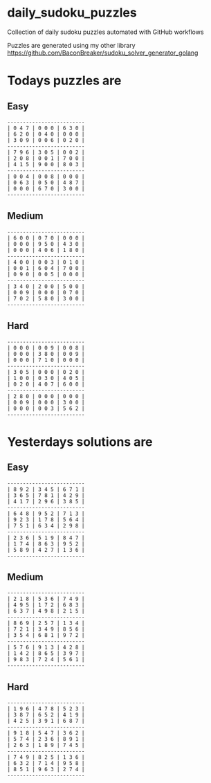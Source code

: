 
# daily_sudoku_puzzles 

Collection of daily sudoku puzzles automated with GitHub workflows 

Puzzles are generated using my other library https://github.com/BaconBreaker/sudoku_solver_generator_golang 
 

# Todays puzzles are 

## Easy 

```
-------------------------
| 0 4 7 | 0 0 0 | 6 3 0 | 
| 6 2 0 | 0 4 0 | 0 0 0 | 
| 3 0 9 | 0 0 6 | 0 2 0 | 
-------------------------
| 7 9 6 | 3 0 5 | 0 0 2 | 
| 2 0 8 | 0 0 1 | 7 0 0 | 
| 4 1 5 | 9 0 0 | 8 0 3 | 
-------------------------
| 0 0 4 | 0 0 8 | 0 0 0 | 
| 0 6 3 | 0 5 0 | 4 8 7 | 
| 0 0 0 | 6 7 0 | 3 0 0 | 
-------------------------
```
## Medium 

```
-------------------------
| 6 0 0 | 0 7 0 | 0 0 0 | 
| 0 0 0 | 9 5 0 | 4 3 0 | 
| 0 0 0 | 4 0 6 | 1 8 0 | 
-------------------------
| 4 0 0 | 0 0 3 | 0 1 0 | 
| 0 0 1 | 6 0 4 | 7 0 0 | 
| 0 9 0 | 0 0 5 | 0 0 0 | 
-------------------------
| 3 4 0 | 2 0 0 | 5 0 0 | 
| 0 0 9 | 0 0 0 | 0 7 0 | 
| 7 0 2 | 5 8 0 | 3 0 0 | 
-------------------------
```
## Hard 

```
-------------------------
| 0 0 0 | 0 0 9 | 0 0 8 | 
| 0 0 0 | 3 8 0 | 0 0 9 | 
| 0 0 0 | 7 1 0 | 0 0 0 | 
-------------------------
| 3 0 5 | 0 0 0 | 0 2 0 | 
| 1 0 0 | 0 3 0 | 4 0 5 | 
| 0 2 0 | 4 0 7 | 6 0 0 | 
-------------------------
| 2 8 0 | 0 0 0 | 0 0 0 | 
| 0 0 9 | 0 0 0 | 3 0 0 | 
| 0 0 0 | 0 0 3 | 5 6 2 | 
-------------------------
```
# Yesterdays solutions are 

## Easy 

```
-------------------------
| 8 9 2 | 3 4 5 | 6 7 1 | 
| 3 6 5 | 7 8 1 | 4 2 9 | 
| 4 1 7 | 2 9 6 | 3 8 5 | 
-------------------------
| 6 4 8 | 9 5 2 | 7 1 3 | 
| 9 2 3 | 1 7 8 | 5 6 4 | 
| 7 5 1 | 6 3 4 | 2 9 8 | 
-------------------------
| 2 3 6 | 5 1 9 | 8 4 7 | 
| 1 7 4 | 8 6 3 | 9 5 2 | 
| 5 8 9 | 4 2 7 | 1 3 6 | 
-------------------------
```
## Medium 

```
-------------------------
| 2 1 8 | 5 3 6 | 7 4 9 | 
| 4 9 5 | 1 7 2 | 6 8 3 | 
| 6 3 7 | 4 9 8 | 2 1 5 | 
-------------------------
| 8 6 9 | 2 5 7 | 1 3 4 | 
| 7 2 1 | 3 4 9 | 8 5 6 | 
| 3 5 4 | 6 8 1 | 9 7 2 | 
-------------------------
| 5 7 6 | 9 1 3 | 4 2 8 | 
| 1 4 2 | 8 6 5 | 3 9 7 | 
| 9 8 3 | 7 2 4 | 5 6 1 | 
-------------------------
```
## Hard 

```
-------------------------
| 1 9 6 | 4 7 8 | 5 2 3 | 
| 3 8 7 | 6 5 2 | 4 1 9 | 
| 4 2 5 | 3 9 1 | 6 8 7 | 
-------------------------
| 9 1 8 | 5 4 7 | 3 6 2 | 
| 5 7 4 | 2 3 6 | 8 9 1 | 
| 2 6 3 | 1 8 9 | 7 4 5 | 
-------------------------
| 7 4 9 | 8 2 5 | 1 3 6 | 
| 6 3 2 | 7 1 4 | 9 5 8 | 
| 8 5 1 | 9 6 3 | 2 7 4 | 
-------------------------
```
